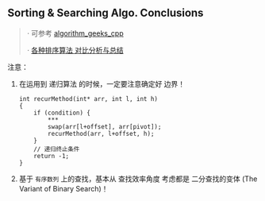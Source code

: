 ## Sorting & Searching Algo. Conclusions

> · 可参考 [algorithm_geeks_cpp](https://github.com/AndrewZcc/algorithm_geeks_cpp)
>
> · [各种排序算法 对比分析与总结](https://github.com/AndrewZcc/algorithm_geeks_cpp/blob/master/sort/summary.md)

注意：  

1. 在运用到 递归算法 的时候，一定要注意确定好 边界！

	```
	int recurMethod(int* arr, int l, int h)
	{
		if (condition) {
			***
			swap(arr[l+offset], arr[pivot]);
			recurMethod(arr, l+offset, h);
		}
		// 递归终止条件
		return -1;
	}
	```

2. 基于 `有序数列` 上的查找，基本从 查找效率角度 考虑都是 二分查找的变体 (The Variant of Binary Search)！